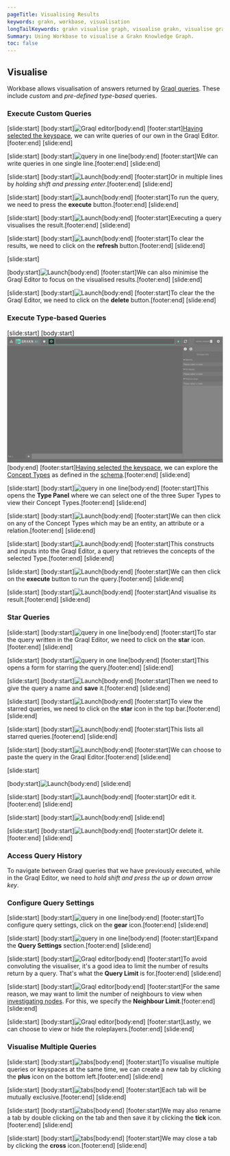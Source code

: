 ```yaml
---
pageTitle: Visualising Results
keywords: grakn, workbase, visualisation
longTailKeywords: grakn visualise graph, visualise grakn, visualise grakn graph, workbase visualisation, grakn visualize graph, visualize grakn, visualize grakn graph, workbase visualization
Summary: Using Workbase to visualise a Grakn Knowledge Graph.
toc: false
---
```


## Visualise
Workbase allows visualisation of answers returned by [Graql queries](../12-query/00-overview.md). These include _custom_ and _pre-defined type-based_ queries.

### Execute Custom Queries
<div class="slideshow">

[slide:start]
[body:start]![Graql editor](/docs/images/workbase/visualise_graql-editor.png)[body:end]
[footer:start][Having selected the keyspace](/docs/workbase/preferences#selecting-a-keyspace), we can write queries of our own in the Graql Editor.[footer:end]
[slide:end]
<!-- -->
[slide:start]
[body:start]![query in one line](/docs/images/workbase/visualise_graql-editor-custom.png)[body:end]
[footer:start]We can write queries in one single line.[footer:end]
[slide:end]
<!-- -->
[slide:start]
[body:start]![Launch](/docs/images/workbase/visualise_graql-editor-multiline.png)[body:end]
[footer:start]Or in multiple lines by _holding shift and pressing enter_.[footer:end]
[slide:end]
<!-- -->
[slide:start]
[body:start]![Launch](/docs/images/workbase/visualise_graql-editor-play.png)[body:end]
[footer:start]To run the query, we need to press the **execute** button.[footer:end]
[slide:end]
<!-- -->
[slide:start]
[body:start]![Launch](/docs/images/workbase/visualise_graql-editor-response.png)[body:end]
[footer:start]Executing a query visualises the result.[footer:end]
[slide:end]
<!-- -->
[slide:start]
[body:start]![Launch](/docs/images/workbase/visualise_graql-editor-clear-graph.png)[body:end]
[footer:start]To clear the results, we need to click on the **refresh** button.[footer:end]
[slide:end]
<!-- -->
[slide:start]

[body:start]![Launch](/docs/images/workbase/visualise_graql-editor-minimise-btn.png)[body:end]
[footer:start]We can also minimise the Graql Editor to focus on the visualised results.[footer:end]
[slide:end]
<!-- -->
[slide:start]
[body:start]![Launch](/docs/images/workbase/visualise_graql-editor-clear-editor.png)[body:end]
[footer:start]To clear the the Graql Editor, we need to click on the **delete** button.[footer:end]
[slide:end]
</div>

### Execute Type-based Queries
<div class="slideshow">

[slide:start]
[body:start]![Graql editor](../images/workbase/1.1.1/visualise_types.png)[body:end]
[footer:start][Having selected the keyspace](/docs/workbase/preferences#selecting-a-keyspace), we can explore the [Concept Types](../10-schema/01-concepts.md) as defined in the [schema](../10-schema/00-overview.md).[footer:end]
[slide:end]
<!-- -->
[slide:start]
[body:start]![query in one line](/docs/images/workbase/visualise_types-opened.png)[body:end]
[footer:start]This opens the **Type Panel** where we can select one of the three Super Types to view their Concept Types.[footer:end]
[slide:end]
<!-- -->
[slide:start]
[body:start]![Launch](/docs/images/workbase/visualise_types-select.png)[body:end]
[footer:start]We can then click on any of the Concept Types which may be an entity, an attribute or a relation.[footer:end]
[slide:end]
<!-- -->
[slide:start]
[body:start]![Launch](/docs/images/workbase/visualise_types-clicked.png)[body:end]
[footer:start]This constructs and inputs into the Graql Editor, a query that retrieves the concepts of the selected Type.[footer:end]
[slide:end]
<!-- -->
[slide:start]
[body:start]![Launch](/docs/images/workbase/visualise_types-play.png)[body:end]
[footer:start]We can then click on the **execute** button to run the query.[footer:end]
[slide:end]
<!-- -->
[slide:start]
[body:start]![Launch](/docs/images/workbase/visualise_types-response.png)[body:end]
[footer:start]And visualise its result.[footer:end]
[slide:end]

</div>

### Star Queries
<div class="slideshow">

[slide:start]
[body:start]![query in one line](/docs/images/workbase/visualise_star.png)[body:end]
[footer:start]To star the query written in the Graql Editor, we need to click on the **star** icon.[footer:end]
[slide:end]
<!-- -->
[slide:start]
[body:start]![query in one line](/docs/images/workbase/visualise_star-opened.png)[body:end]
[footer:start]This opens a form for starring the query.[footer:end]
[slide:end]
<!-- -->
[slide:start]
[body:start]![Launch](/docs/images/workbase/visualise_star-name.png)[body:end]
[footer:start]Then we need to give the query a name and **save** it.[footer:end]
[slide:end]
<!-- -->
[slide:start]
[body:start]![Launch](/docs/images/workbase/visualise_star-saved-queries-btn.png)[body:end]
[footer:start]To view the starred queries, we need to click on the **star** icon in the top bar.[footer:end]
[slide:end]
<!-- -->
[slide:start]
[body:start]![Launch](/docs/images/workbase/visualise_star-saved-queries.png)[body:end]
[footer:start]This lists all starred queries.[footer:end]
[slide:end]
<!-- -->
[slide:start]
[body:start]![Launch](/docs/images/workbase/visualise_star-use.png)[body:end]
[footer:start]We can choose to paste the query in the Graql Editor.[footer:end]
[slide:end]
<!-- -->
[slide:start]

[body:start]![Launch](/docs/images/workbase/visualise_star-used.png)[body:end]
[slide:end]
<!-- -->
[slide:start]
[body:start]![Launch](/docs/images/workbase/visualise_star-edit.png)[body:end]
[footer:start]Or edit it.[footer:end]
[slide:end]
<!-- -->
[slide:start]
[body:start]![Launch](/docs/images/workbase/visualise_star-editing.png)[body:end]
[slide:end]
<!-- -->
[slide:start]
[body:start]![Launch](/docs/images/workbase/visualise_star-delete.png)[body:end]
[footer:start]Or delete it.[footer:end]
[slide:end]

</div>

### Access Query History
To navigate between Graql queries that we have previously executed, while in the Graql Editor, we need to _hold shift and press the up or down arrow key_.

### Configure Query Settings
<div class="slideshow">

[slide:start]
[body:start]![query in one line](/docs/images/workbase/visualise_query-settings.png)[body:end]
[footer:start]To configure query settings, click on the **gear** icon.[footer:end]
[slide:end]
<!-- -->
[slide:start]
[body:start]![query in one line](/docs/images/workbase/visualise_query-settings-tab.png)[body:end]
[footer:start]Expand the **Query Settings** section.[footer:end]
[slide:end]
<!-- -->
[slide:start]
[body:start]![Graql editor](/docs/images/workbase/visualise_query-settings-query-limit.png)[body:end]
[footer:start]To avoid convoluting the visualiser, it's a good idea to limit the number of results return by a query. That's what the **Query Limit** is for.[footer:end]
[slide:end]
<!-- -->
[slide:start]
[body:start]![Graql editor](/docs/images/workbase/visualise_query-settings-neighbour-limit.png)[body:end]
[footer:start]For the same reason, we may want to limit the number of neighbours to view when [investigating nodes](...). For this, we specify the **Neighbour Limit**.[footer:end]
[slide:end]
<!-- -->
[slide:start]
[body:start]![Graql editor](/docs/images/workbase/visualise_query-settings-roleplayers.png)[body:end]
[footer:start]Lastly, we can choose to view or hide the roleplayers.[footer:end]
[slide:end]

</div>

### Visualise Multiple Queries
<div class="slideshow">

[slide:start]
[body:start]![tabs](/docs/images/workbase/visualise_tabs.png)[body:end]
[footer:start]To visualise multiple queries or keyspaces at the same time, we can create a new tab by clicking the **plus** icon on the bottom left.[footer:end]
[slide:end]

[slide:start]
[body:start]![tabs](/docs/images/workbase/visualise_tabs_new.png)[body:end]
[footer:start]Each tab will be mutually exclusive.[footer:end]
[slide:end]

[slide:start]
[body:start]![tabs](/docs/images/workbase/visualise_tabs_rename.png)[body:end]
[footer:start]We may also rename a tab by double clicking on the tab and then save it by clicking the **tick** icon.[footer:end]
[slide:end]

[slide:start]
[body:start]![tabs](/docs/images/workbase/visualise_tabs_close.png)[body:end]
[footer:start]We may close a tab by clicking the **cross** icon.[footer:end]
[slide:end]

</div>